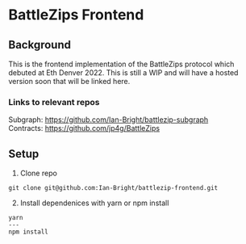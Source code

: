 # BattleZips Frontend

## Background

This is the frontend implementation of the BattleZips protocol which debuted at Eth Denver 2022. This is still a WIP and will have a hosted version soon that will be linked here.

### Links to relevant repos

Subgraph: https://github.com/Ian-Bright/battlezip-subgraph  
Contracts: https://github.com/jp4g/BattleZips

## Setup

1. Clone repo
```
git clone git@github.com:Ian-Bright/battlezip-frontend.git
```

2. Install dependenices with yarn or npm install
```
yarn
---
npm install
```

